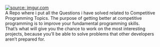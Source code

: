 <a href="https://imgur.com/HJODZZj"><img src="https://i.imgur.com/HJODZZj.jpg" title="source: imgur.com" /></a><br>
A Repo where i put all the Questions i have solved related to Competitive Programming Topics.
The purpose of getting better at competitive programming is to improve your fundamental programming skills.<br>
That’s what will give you the chance to work on the most interesting projects, because you’ll be able to solve problems that other developers aren’t prepared for.
